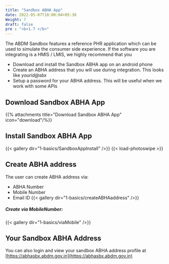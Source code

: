 ```yaml
---
title: "Sandbox ABHA App"
date: 2022-05-07T18:00:04+05:30
Weight: 7
draft: false
pre : "<b>1.7 </b>"
---
```


The ABDM Sandbox features a reference PHR application which can be used to simulate the consumer side experience. If the software you are integrating is a HMIS / LMIS, we highly recommend that you 

- Download and install the Sandbox ABHA app on an android phone
- Create an ABHA address that you will use during integration. This looks like *yourid@sbx*
- Setup a password for your ABHA address. This will be useful when we work with some APIs

## Download Sandbox ABHA App

{{% attachments title="Download Sandbox ABHA App" icon="download"/%}}

## Install Sandbox ABHA App
{{< gallery dir="1-basics/SandboxAppInstall" />}} {{< load-photoswipe >}}

## Create ABHA address
The user can create ABHA address via:
 - ABHA Number
 - Mobile Number
 - Email ID
{{< gallery dir="1-basics/createABHAaddress" />}} 
 
##### Create via MobileNumber:
{{< gallery dir="1-basics/viaMobile" />}} 


## Your Sandbox ABHA Address 

You can also login and view your sandbox ABHA address profile at [https://abhasbx.abdm.gov.in](https://abhasbx.abdm.gov.in)
